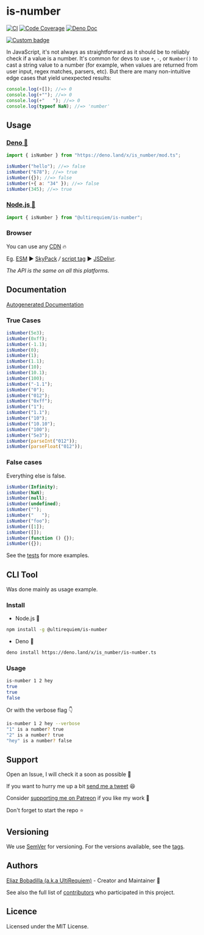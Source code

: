 # is-number

[![CI](https://github.com/UltiRequiem/is-number/actions/workflows/ci.yaml/badge.svg)](https://github.com/UltiRequiem/is-number/actions/workflows/ci.yaml)
[![Code Coverage](https://codecov.io/gh/ultirequiem/is-number/branch/main/graph/badge.svg)](https://codecov.io/gh/ultirequiem/is-number)
[![Deno Doc](https://doc.deno.land/badge.svg)](https://doc.deno.land/https/deno.land/x/is_number/mod.ts)

[![Custom badge](https://img.shields.io/endpoint?url=https%3A%2F%2Fdeno-visualizer.danopia.net%2Fshields%2Flatest-version%2Fx%2Fis_number%2Fmod.ts)](https://doc.deno.land/https/deno.land/x/is_number/mod.ts)

In JavaScript, it's not always as straightforward as it should be to reliably
check if a value is a number. It's common for devs to use `+`, `-`, or
`Number()` to cast a string value to a number (for example, when values are
returned from user input, regex matches, parsers, etc). But there are many
non-intuitive edge cases that yield unexpected results:

```javascript
console.log(+[]); //=> 0
console.log(+""); //=> 0
console.log(+"   "); //=> 0
console.log(typeof NaN); //=> 'number'
```

## Usage

### [Deno 🦕](https://deno.land/x/is_number)

```javascript
import { isNumber } from "https://deno.land/x/is_number/mod.ts";

isNumber("hello"); //=> false
isNumber("678"); //=> true
isNumber({}); //=> false
isNumber(+{ a: "34" }); //=> false
isNumber(345); //=> true
```

### [Node.js 🐢](https://npmjs.com/package/@ultirequiem/is-number)

```javascript
import { isNumber } from "@ultirequiem/is-number";
```

### Browser

You can use any [CDN](https://en.wikipedia.org/wiki/Content_delivery_network) 🔥

Eg. [ESM](https://developer.mozilla.org/en-US/docs/Web/JavaScript/Guide/Modules)
▶ [SkyPack](https://cdn.skypack.dev/@ultirequiem/is-number) _/_
[script tag](https://developer.mozilla.org/en-US/docs/Web/HTML/Element/script) ▶
[JSDelivr](https://cdn.jsdelivr.net/npm/@ultirequiem/is-number).

_The API is the same on all this platforms._

## Documentation

[Autogenerated Documentation](https://doc.deno.land/https://deno.land/x/is_number/mod.ts)

### True Cases

```javascript
isNumber(5e3);
isNumber(0xff);
isNumber(-1.1);
isNumber(0);
isNumber(1);
isNumber(1.1);
isNumber(10);
isNumber(10.1);
isNumber(100);
isNumber("-1.1");
isNumber("0");
isNumber("012");
isNumber("0xff");
isNumber("1");
isNumber("1.1");
isNumber("10");
isNumber("10.10");
isNumber("100");
isNumber("5e3");
isNumber(parseInt("012"));
isNumber(parseFloat("012"));
```

### False cases

Everything else is false.

```javascript
isNumber(Infinity);
isNumber(NaN);
isNumber(null);
isNumber(undefined);
isNumber("");
isNumber("   ");
isNumber("foo");
isNumber([1]);
isNumber([]);
isNumber(function () {});
isNumber({});
```

See the [tests](./mod_test.ts) for more examples.

## CLI Tool

Was done mainly as usage example.

### Install

- Node.js 🦍

```sh
npm install -g @ultirequiem/is-number
```

- Deno 🦕

```sh
deno install https://deno.land/x/is_number/is-number.ts
```

### Usage

```sh
is-number 1 2 hey
true
true
false
```

Or with the verbose flag 👇

```sh
is-number 1 2 hey --verbose
"1" is a number? true
"2" is a number? true
"hey" is a number? false
```

## Support

Open an Issue, I will check it a soon as possible 👀

If you want to hurry me up a bit
[send me a tweet](https://twitter.com/intent/tweet?text=%40UltiRequiem%20) 😆

Consider [supporting me on Patreon](https://patreon.com/UltiRequiem) if you like
my work 🚀

Don't forget to start the repo ⭐

## Versioning

We use [SemVer](http://semver.org) for versioning. For the versions available,
see the [tags](https://github.com/UltiRequiem/is-number/tags).

## Authors

[Eliaz Bobadilla (a.k.a UltiRequiem)](https://ultirequiem.com) - Creator and
Maintainer 💪

See also the full list of
[contributors](https://github.com/UltiRequiem/is-number/contributors) who
participated in this project.

## Licence

Licensed under the MIT License.
